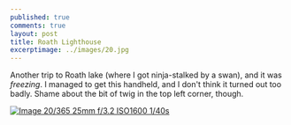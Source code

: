 ```yaml
---
published: true
comments: true
layout: post
title: Roath Lighthouse
excerptimage: ../images/20.jpg
---
```


Another trip to Roath lake (where I got ninja-stalked by a swan), and it was _freezing_. I managed to get this handheld, and I don't think it turned out too badly. Shame about the bit of twig in the top left corner, though. 

[![Image 20/365	25mm	f/3.2	ISO1600	1/40s](../images/20.jpg)](https://www.flickr.com/photos/tmadhavan/16141634039/)
